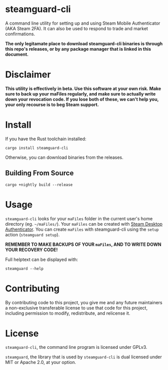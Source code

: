 # steamguard-cli
A command line utility for setting up and using Steam Mobile Authenticator (AKA Steam 2FA). It can also be used to respond to trade and market confirmations.

**The only legitamate place to download steamguard-cli binaries is through this repo's releases, or by any package manager that is linked in this document.**

# Disclaimer
**This utility is effectively in beta. Use this software at your own risk. Make sure to back up your maFiles regularly, and make sure to actually write down your revocation code. If you lose both of these, we can't help you, your only recourse is to beg Steam support.**

# Install

If you have the Rust toolchain installed:
```
cargo install steamguard-cli
```

Otherwise, you can download binaries from the releases.

## Building From Source

```
cargo +nightly build --release
```

# Usage
`steamguard-cli` looks for your `maFiles` folder in the current user's home directory (eg. `~/maFiles/`).
Your `maFiles` can be created with [Steam Desktop Authenticator][SDA]. You can create `maFiles` with
steamguard-cli using the `setup` action (`steamguard setup`).

**REMEMBER TO MAKE BACKUPS OF YOUR `maFiles`, AND TO WRITE DOWN YOUR RECOVERY CODE!**

[SDA]: https://github.com/Jessecar96/SteamDesktopAuthenticator

Full helptext can be displayed with:
```
steamguard --help
```

# Contributing

By contributing code to this project, you give me and any future maintainers a non-exclusive transferable license to use that code for this project, including permission to modify, redistribute, and relicense it.

# License

`steamguard-cli`, the command line program is licensed under GPLv3.

`steamguard`, the library that is used by `steamguard-cli` is dual licensed under MIT or Apache 2.0, at your option.

